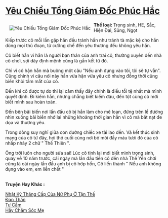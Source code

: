 <a href="https://utruyen.com/yeu-chieu-tong-giam-doc-phuc-hac/15631/" title="Yêu Chiều Tổng Giám Đốc Phúc Hắc"><h1>Yêu Chiều Tổng Giám Đốc Phúc Hắc</h1></a><div style="display:table"><img align="right" style="float: left; padding: 10px;" src="https://utruyen.com/images/story/200x260/yeu-chieu-tong-giam-doc-phuc-hac.jpg" alt="Yêu Chiều Tổng Giám Đốc Phúc Hắc"><b>Thể loại: </b>Trọng sinh, HE, Sắc, Hiện Đại, Sủng, Ngọt <p></p>Kiếp trước cô mỗi lần gặp hắn đều tránh hắn như tránh tà mặc kệ cho hắn dùng mọi thủ đoạn, từ cưỡng chế đến yêu thương đều không yêu hắn.<p></p>Cô biết hắn vì hắn là người bạn thân của anh trai cô, thường xuyên đến nhà cô chơi, sợi dây định mệnh cũng là gắn kết từ đó.<p></p>Chỉ vì cô hận hắn mà buông một câu "Nếu anh đụng vào tôi, tôi sẽ tự vẫn". Cũng chính vì câu nói này hắn vừa hận vừa yêu cô nhưng đồng thời cũng biến khỏi tầm mắt của cô.<p></p>Đến khi cô được tự do thi lại cảm thấy đây chính là điều tồi tệ nhất mà mình quyết định. Đi kiếm hắn, nhưng chẳng biết kiếm đâu, đến tột cùng cô mới biết mình sau hoàn toàn.<p></p>Đến bên bãi biển nơi lần đầu cô bị hắn làm cho mê loạn, đứng trên lề đường nhìn xuống bãi biển nhớ lại những khoảng thời gian hắn vì cô mà bắt nạt đe dọa và thương yêu.<p></p>Trong dòng suy nghĩ giữa con đường chiếc xe tải lao đến. Và kết thúc sinh mạng của cô từ đây, hơi thở cuối cùng nơi bờ môi đầy máu tươi đó của cô nhấp nháy 2 chữ " Thế Thiên ". <p></p>Ông trời luôn cho người sửa sai! Lúc cô tỉnh lại mới biết mình trọng sinh, quay về 10 năm trước, cái ngày mà lần đầu tiên cô đến nhà Thế Yên chơi cũng là cái ngày lần đầu anh bị cô hớp hồn, Cô liền thành " Nếu anh không đụng vào em, em liền chết "</div><p><br><b>Truyện Hay Khác :</b></p><a href="https://utruyen.com/nhat-ky-thang-cap-cua-nu-phu-o-tan-the/11048/" alt="Nhật Ký Thăng Cấp Của Nữ Phụ Ở Tận Thế">Nhật Ký Thăng Cấp Của Nữ Phụ Ở Tận Thế</a><br/><a href="https://github.com/quanluxury/truyenhot/tree/master/truyenhay/540/" alt="Đan Thần">Đan Thần</a><br/><a href="https://truyenngontinhay.wordpress.com/2019/10/03/tu-cam/" alt="Tự Cẩm">Tự Cẩm</a><br/><a href="https://github.com/quanluxury/ngontinhhot/tree/master/truyenhay/20439/" alt="Hãy Chăm Sóc Mẹ">Hãy Chăm Sóc Mẹ</a><br/>
